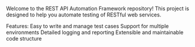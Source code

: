 Welcome to the REST API Automation Framework repository! This project is designed to help you automate testing of RESTful web services. 

Features:
  Easy to write and manage test cases
  Support for multiple environments
  Detailed logging and reporting
  Extensible and maintainable code structure
